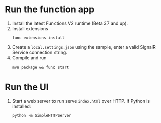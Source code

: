 # Run the function app

1. Install the latest Functions V2 runtime (Beta 37 and up).
1. Install extensions
    ```
    func extensions install
    ```
1. Create a `local.settings.json` using the sample, enter a valid SignalR Service connection string.
1. Compile and run
    ```
    mvn package && func start
    ```
# Run the UI

1. Start a web server to run serve `index.html` over HTTP. If Python is installed:
    ```
    python -m SimpleHTTPServer
    ```


